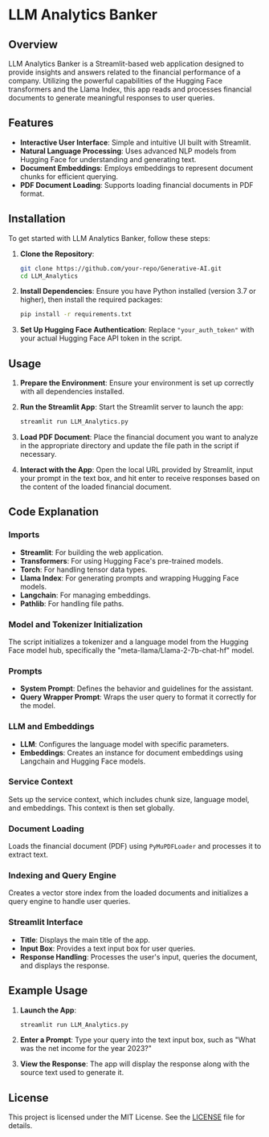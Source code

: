 # LLM Analytics Banker

## Overview

LLM Analytics Banker is a Streamlit-based web application designed to provide insights and answers related to the financial performance of a company. Utilizing the powerful capabilities of the Hugging Face transformers and the Llama Index, this app reads and processes financial documents to generate meaningful responses to user queries.

## Features

- **Interactive User Interface**: Simple and intuitive UI built with Streamlit.
- **Natural Language Processing**: Uses advanced NLP models from Hugging Face for understanding and generating text.
- **Document Embeddings**: Employs embeddings to represent document chunks for efficient querying.
- **PDF Document Loading**: Supports loading financial documents in PDF format.

## Installation

To get started with LLM Analytics Banker, follow these steps:

1. **Clone the Repository**:
    ```bash
    git clone https://github.com/your-repo/Generative-AI.git
    cd LLM_Analytics
    ```

2. **Install Dependencies**:
    Ensure you have Python installed (version 3.7 or higher), then install the required packages:
    ```bash
    pip install -r requirements.txt
    ```

3. **Set Up Hugging Face Authentication**:
    Replace `"your_auth_token"` with your actual Hugging Face API token in the script.

## Usage

1. **Prepare the Environment**:
    Ensure your environment is set up correctly with all dependencies installed.

2. **Run the Streamlit App**:
    Start the Streamlit server to launch the app:
    ```bash
    streamlit run LLM_Analytics.py
    ```

3. **Load PDF Document**:
    Place the financial document you want to analyze in the appropriate directory and update the file path in the script if necessary.

4. **Interact with the App**:
    Open the local URL provided by Streamlit, input your prompt in the text box, and hit enter to receive responses based on the content of the loaded financial document.

## Code Explanation

### Imports

- **Streamlit**: For building the web application.
- **Transformers**: For using Hugging Face's pre-trained models.
- **Torch**: For handling tensor data types.
- **Llama Index**: For generating prompts and wrapping Hugging Face models.
- **Langchain**: For managing embeddings.
- **Pathlib**: For handling file paths.

### Model and Tokenizer Initialization

The script initializes a tokenizer and a language model from the Hugging Face model hub, specifically the "meta-llama/Llama-2-7b-chat-hf" model.

### Prompts

- **System Prompt**: Defines the behavior and guidelines for the assistant.
- **Query Wrapper Prompt**: Wraps the user query to format it correctly for the model.

### LLM and Embeddings

- **LLM**: Configures the language model with specific parameters.
- **Embeddings**: Creates an instance for document embeddings using Langchain and Hugging Face models.

### Service Context

Sets up the service context, which includes chunk size, language model, and embeddings. This context is then set globally.

### Document Loading

Loads the financial document (PDF) using `PyMuPDFLoader` and processes it to extract text.

### Indexing and Query Engine

Creates a vector store index from the loaded documents and initializes a query engine to handle user queries.

### Streamlit Interface

- **Title**: Displays the main title of the app.
- **Input Box**: Provides a text input box for user queries.
- **Response Handling**: Processes the user's input, queries the document, and displays the response.

## Example Usage

1. **Launch the App**:
    ```bash
    streamlit run LLM_Analytics.py
    ```

2. **Enter a Prompt**:
    Type your query into the text input box, such as "What was the net income for the year 2023?"

3. **View the Response**:
    The app will display the response along with the source text used to generate it.

## License

This project is licensed under the MIT License. See the [LICENSE](LICENSE) file for details.
